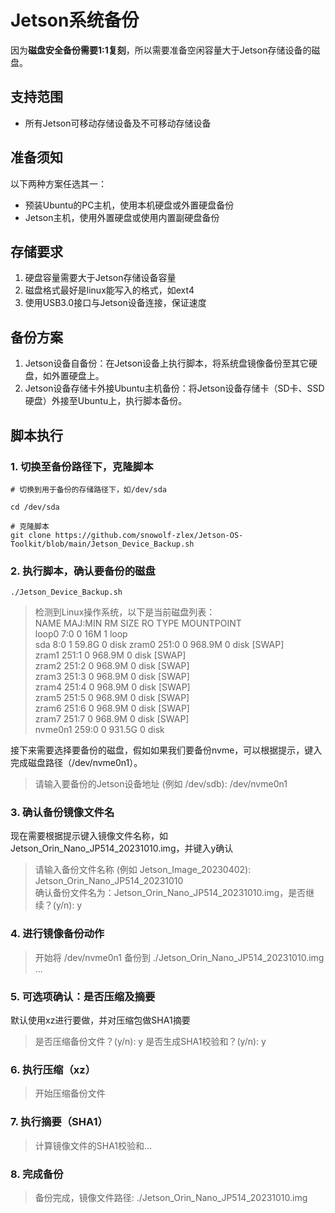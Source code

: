# Jetson系统备份

因为**磁盘安全备份需要1:1复刻**，所以需要准备空闲容量大于Jetson存储设备的磁盘。

## 支持范围

- 所有Jetson可移动存储设备及不可移动存储设备

## 准备须知

以下两种方案任选其一：

- 预装Ubuntu的PC主机，使用本机硬盘或外置硬盘备份
- Jetson主机，使用外置硬盘或使用内置副硬盘备份

## 存储要求

1. 硬盘容量需要大于Jetson存储设备容量
2. 磁盘格式最好是linux能写入的格式，如ext4
3. 使用USB3.0接口与Jetson设备连接，保证速度

## 备份方案

1. Jetson设备自备份：在Jetson设备上执行脚本，将系统盘镜像备份至其它硬盘，如外置硬盘上。
2. Jetson设备存储卡外接Ubuntu主机备份：将Jetson设备存储卡（SD卡、SSD硬盘）外接至Ubuntu上，执行脚本备份。

## 脚本执行

### 1. 切换至备份路径下，克隆脚本

``` shell
# 切换到用于备份的存储路径下，如/dev/sda

cd /dev/sda

# 克隆脚本
git clone https://github.com/snowolf-zlex/Jetson-OS-Toolkit/blob/main/Jetson_Device_Backup.sh
```

### 2. 执行脚本，确认要备份的磁盘

``` shell
./Jetson_Device_Backup.sh
```

> 检测到Linux操作系统，以下是当前磁盘列表：  
> NAME    MAJ:MIN RM   SIZE RO TYPE MOUNTPOINT  
> loop0     7:0    0    16M  1 loop  
> sda       8:0    1  59.8G  0 disk
> zram0   251:0    0 968.9M  0 disk [SWAP]  
> zram1   251:1    0 968.9M  0 disk [SWAP]  
> zram2   251:2    0 968.9M  0 disk [SWAP]  
> zram3   251:3    0 968.9M  0 disk [SWAP]  
> zram4   251:4    0 968.9M  0 disk [SWAP]  
> zram5   251:5    0 968.9M  0 disk [SWAP]  
> zram6   251:6    0 968.9M  0 disk [SWAP]  
> zram7   251:7    0 968.9M  0 disk [SWAP]  
> nvme0n1 259:0    0 931.5G  0 disk  

接下来需要选择要备份的磁盘，假如如果我们要备份nvme，可以根据提示，键入完成磁盘路径（/dev/nvme0n1）。

> 请输入要备份的Jetson设备地址 (例如 /dev/sdb): /dev/nvme0n1

### 3. 确认备份镜像文件名

现在需要根据提示键入镜像文件名称，如Jetson_Orin_Nano_JP514_20231010.img，并键入y确认

> 请输入备份文件名称 (例如 Jetson_Image_20230402): Jetson_Orin_Nano_JP514_20231010  
> 确认备份文件名为：Jetson_Orin_Nano_JP514_20231010.img，是否继续？(y/n): y

### 4. 进行镜像备份动作

> 开始将 /dev/nvme0n1 备份到 ./Jetson_Orin_Nano_JP514_20231010.img ...

### 5. 可选项确认：是否压缩及摘要

默认使用xz进行要做，并对压缩包做SHA1摘要
> 是否压缩备份文件？(y/n): y
> 是否生成SHA1校验和？(y/n): y

### 6. 执行压缩（xz）

> 开始压缩备份文件  

### 7. 执行摘要（SHA1）

> 计算镜像文件的SHA1校验和...

### 8. 完成备份

> 备份完成，镜像文件路径: ./Jetson_Orin_Nano_JP514_20231010.img
